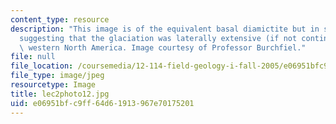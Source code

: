 ```yaml
---
content_type: resource
description: "This image is of the equivalent basal diamictite but in southern California\u2026\
  suggesting that the glaciation was laterally extensive (if not continuous) across\
  \ western North America. Image courtesy of Professor Burchfiel."
file: null
file_location: /coursemedia/12-114-field-geology-i-fall-2005/e06951bfc9ff64d61913967e70175201_lec2photo12.jpg
file_type: image/jpeg
resourcetype: Image
title: lec2photo12.jpg
uid: e06951bf-c9ff-64d6-1913-967e70175201
---
```


